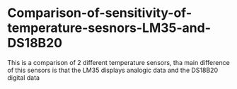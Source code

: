 # Comparison-of-sensitivity-of-temperature-sesnors-LM35-and-DS18B20
This is a comparison of 2 different temperature sensors, tha main difference of this sensors is that the LM35 displays analogic data and the DS18B20 digital data
